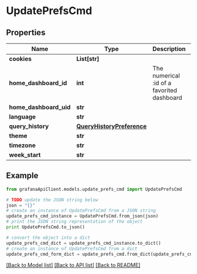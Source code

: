# UpdatePrefsCmd


## Properties
Name | Type | Description | Notes
------------ | ------------- | ------------- | -------------
**cookies** | **List[str]** |  | [optional] 
**home_dashboard_id** | **int** | The numerical :id of a favorited dashboard | [optional] [default to 0]
**home_dashboard_uid** | **str** |  | [optional] 
**language** | **str** |  | [optional] 
**query_history** | [**QueryHistoryPreference**](QueryHistoryPreference.md) |  | [optional] 
**theme** | **str** |  | [optional] 
**timezone** | **str** |  | [optional] 
**week_start** | **str** |  | [optional] 

## Example

```python
from grafanaApiClient.models.update_prefs_cmd import UpdatePrefsCmd

# TODO update the JSON string below
json = "{}"
# create an instance of UpdatePrefsCmd from a JSON string
update_prefs_cmd_instance = UpdatePrefsCmd.from_json(json)
# print the JSON string representation of the object
print UpdatePrefsCmd.to_json()

# convert the object into a dict
update_prefs_cmd_dict = update_prefs_cmd_instance.to_dict()
# create an instance of UpdatePrefsCmd from a dict
update_prefs_cmd_form_dict = update_prefs_cmd.from_dict(update_prefs_cmd_dict)
```
[[Back to Model list]](../README.md#documentation-for-models) [[Back to API list]](../README.md#documentation-for-api-endpoints) [[Back to README]](../README.md)


